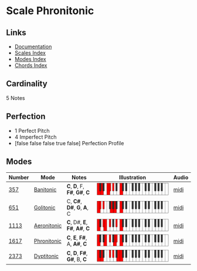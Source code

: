 # Scale Phronitonic

## Links

- [Documentation](README.md)
- [Scales Index](Scales.md)
- [Modes Index](Modes.md)
- [Chords Index](Chords.md)

## Cardinality

5 Notes

## Perfection

- 1 Perfect Pitch
- 4 Imperfect Pitch
- [false false false true false] Perfection Profile

## Modes

| Number | Mode | Notes | Illustration | Audio |
|--------|------|-------|--------------|-------|
| [357](https://ianring.com/musictheory/scales/357) | [Banitonic](ModeBanitonic.md) | **C**, **D**, F, **F#**, **G#**, **C** | ![CNaturalBanitonic](ModeCNaturalBanitonic.png) | [midi](https://github.com/edipermadi/music/blob/main/docs/ModeCNaturalBanitonic.mid?raw=true) | 
| [651](https://ianring.com/musictheory/scales/651) | [Golitonic](ModeGolitonic.md) | C, **C#**, **D#**, **G**, **A**, C | ![CNaturalGolitonic](ModeCNaturalGolitonic.png) | [midi](https://github.com/edipermadi/music/blob/main/docs/ModeCNaturalGolitonic.mid?raw=true) | 
| [1113](https://ianring.com/musictheory/scales/1113) | [Aeronitonic](ModeAeronitonic.md) | **C**, D#, **E**, **F#**, **A#**, **C** | ![CNaturalAeronitonic](ModeCNaturalAeronitonic.png) | [midi](https://github.com/edipermadi/music/blob/main/docs/ModeCNaturalAeronitonic.mid?raw=true) | 
| [1617](https://ianring.com/musictheory/scales/1617) | [Phronitonic](ModePhronitonic.md) | **C**, **E**, **F#**, A, **A#**, **C** | ![CNaturalPhronitonic](ModeCNaturalPhronitonic.png) | [midi](https://github.com/edipermadi/music/blob/main/docs/ModeCNaturalPhronitonic.mid?raw=true) | 
| [2373](https://ianring.com/musictheory/scales/2373) | [Dyptitonic](ModeDyptitonic.md) | **C**, **D**, **F#**, **G#**, B, **C** | ![CNaturalDyptitonic](ModeCNaturalDyptitonic.png) | [midi](https://github.com/edipermadi/music/blob/main/docs/ModeCNaturalDyptitonic.mid?raw=true) | 
